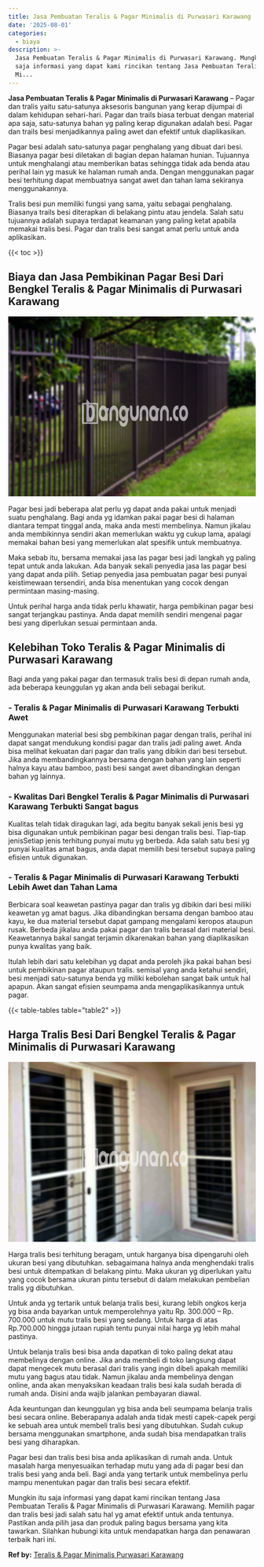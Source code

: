 ```yaml
---
title: Jasa Pembuatan Teralis & Pagar Minimalis di Purwasari Karawang
date: '2025-08-01'
categories:
  - biaya
description: >-
  Jasa Pembuatan Teralis & Pagar Minimalis di Purwasari Karawang. Mungkin itu
  saja informasi yang dapat kami rincikan tentang Jasa Pembuatan Teralis & Pagar
  Mi...
---
```


**Jasa Pembuatan Teralis & Pagar Minimalis di Purwasari Karawang** – Pagar dan tralis yaitu satu-satunya aksesoris bangunan yang kerap dijumpai di dalam kehidupan sehari-hari. Pagar dan trails biasa terbuat dengan material apa saja, satu-satunya bahan yg paling kerap digunakan adalah besi. Pagar dan trails besi menjadikannya paling awet dan efektif untuk diaplikasikan.

Pagar besi adalah satu-satunya pagar penghalang yang dibuat dari besi. Biasanya pagar besi diletakan di bagian depan halaman hunian. Tujuannya untuk menghalangi atau memberikan batas sehingga tidak ada benda atau perihal lain yg masuk ke halaman rumah anda. Dengan menggunakan pagar besi terhitung dapat membuatnya sangat awet dan tahan lama sekiranya menggunakannya.

Tralis besi pun memiliki fungsi yang sama, yaitu sebagai penghalang. Biasanya trails besi diterapkan di belakang pintu atau jendela. Salah satu tujuannya adalah supaya terdapat keamanan yang paling ketat apabila memakai tralis besi. Pagar dan tralis besi sangat amat perlu untuk anda aplikasikan.

{{< toc >}}

## Biaya dan Jasa Pembikinan Pagar Besi Dari Bengkel Teralis & Pagar Minimalis di Purwasari Karawang

![Jasa Pembuatan Teralis & Pagar Minimalis di Purwasari Karawang](/images/pagar-minimalis-murah-45.png)

Pagar besi jadi beberapa alat perlu yg dapat anda pakai untuk menjadi suatu penghalang. Bagi anda yg idamkan pakai pagar besi di halaman diantara tempat tinggal anda, maka anda mesti membelinya. Namun jikalau anda membikinnya sendiri akan memerlukan waktu yg cukup lama, apalagi memakai bahan besi yang memerlukan alat spesifik untuk membuatnya.

Maka sebab itu, bersama memakai jasa las pagar besi jadi langkah yg paling tepat untuk anda lakukan. Ada banyak sekali penyedia jasa las pagar besi yang dapat anda pilih. Setiap penyedia jasa pembuatan pagar besi punyai keistimewaan tersendiri, anda bisa menentukan yang cocok dengan permintaan masing-masing.

Untuk perihal harga anda tidak perlu khawatir, harga pembikinan pagar besi sangat terjangkau pastinya. Anda dapat memilih sendiri mengenai pagar besi yang diperlukan sesuai permintaan anda.

## Kelebihan Toko Teralis & Pagar Minimalis di Purwasari Karawang

Bagi anda yang pakai pagar dan termasuk tralis besi di depan rumah anda, ada beberapa keunggulan yg akan anda beli sebagai berikut.

### \- Teralis & Pagar Minimalis di Purwasari Karawang Terbukti Awet

Menggunakan material besi sbg pembikinan pagar dengan tralis, perihal ini dapat sangat mendukung kondisi pagar dan tralis jadi paling awet. Anda bisa melihat kekuatan dari pagar dan tralis yang dibikin dari besi tersebut. Jika anda membandingkannya bersama dengan bahan yang lain seperti halnya kayu atau bamboo, pasti besi sangat awet dibandingkan dengan bahan yg lainnya.

### \- Kwalitas Dari Bengkel Teralis & Pagar Minimalis di Purwasari Karawang Terbukti Sangat bagus

Kualitas telah tidak diragukan lagi, ada begitu banyak sekali jenis besi yg bisa digunakan untuk pembikinan pagar besi dengan tralis besi. Tiap-tiap jenisSetiap jenis terhitung punyai mutu yg berbeda. Ada salah satu besi yg punyai kualitas amat bagus, anda dapat memilih besi tersebut supaya paling efisien untuk digunakan.

### \- Teralis & Pagar Minimalis di Purwasari Karawang Terbukti Lebih Awet dan Tahan Lama

Berbicara soal keawetan pastinya pagar dan tralis yg dibikin dari besi miliki keawetan yg amat bagus. Jika dibandingkan bersama dengan bamboo atau kayu, ke dua material tersebut dapat gampang mengalami keropos ataupun rusak. Berbeda jikalau anda pakai pagar dan tralis berasal dari material besi. Keawetannya bakal sangat terjamin dikarenakan bahan yang diaplikasikan punya kwalitas yang baik.

Itulah lebih dari satu kelebihan yg dapat anda peroleh jika pakai bahan besi untuk pembikinan pagar ataupun tralis. semisal yang anda ketahui sendiri, besi menjadi satu-satunya benda yg miliki kebolehan sangat baik untuk hal apapun. Akan sangat efisien seumpama anda mengaplikasikannya untuk pagar.

{{< table-tables table="table2" >}}

## Harga Tralis Besi Dari Bengkel Teralis & Pagar Minimalis di Purwasari Karawang

![Jasa Pembuatan Teralis & Pagar Minimalis di Purwasari Karawang](/images/teralis-minimalis-murah-16.png)

Harga tralis besi terhitung beragam, untuk harganya bisa dipengaruhi oleh ukuran besi yang dibutuhkan. sebagaimana halnya anda menghendaki tralis besi untuk ditempatkan di belakang pintu. Maka ukuran yg diperlukan yaitu yang cocok bersama ukuran pintu tersebut di dalam melakukan pembelian tralis yg dibutuhkan.

Untuk anda yg tertarik untuk belanja tralis besi, kurang lebih ongkos kerja yg bisa anda bayarkan untuk memperolehnya yaitu Rp. 300.000 – Rp. 700.000 untuk mutu tralis besi yang sedang. Untuk harga di atas Rp.700.000 hingga jutaan rupiah tentu punyai nilai harga yg lebih mahal pastinya.

Untuk belanja tralis besi bisa anda dapatkan di toko paling dekat atau membelinya dengan online. Jika anda membeli di toko langsung dapat dapat mengecek mutu berasal dari tralis yang ingin dibeli apakah memiliki mutu yang bagus atau tidak. Namun jikalau anda membelinya dengan online, anda akan menyaksikan keadaan tralis besi kala sudah berada di rumah anda. Disini anda wajib jalankan pembayaran diawal.

Ada keuntungan dan keunggulan yg bisa anda beli seumpama belanja tralis besi secara online. Beberapanya adalah anda tidak mesti capek-capek pergi ke sebuah area untuk membeli tralis besi yang dibutuhkan. Sudah cukup bersama menggunakan smartphone, anda sudah bisa mendapatkan tralis besi yang diharapkan.

Pagar besi dan tralis besi bisa anda aplikasikan di rumah anda. Untuk masalah harga menyesuaikan terhadap mutu yang ada di pagar besi dan tralis besi yang anda beli. Bagi anda yang tertarik untuk membelinya perlu mampu menentukan pagar dan tralis besi secara efektif.

Mungkin itu saja informasi yang dapat kami rincikan tentang Jasa Pembuatan Teralis & Pagar Minimalis di Purwasari Karawang. Memilih pagar dan tralis besi jadi salah satu hal yg amat efektif untuk anda tentunya. Pastikan anda pilih jasa dan produk paling bagus bersama yang kita tawarkan. Silahkan hubungi kita untuk mendapatkan harga dan penawaran terbaik hari ini.

**Ref by:** [Teralis & Pagar Minimalis Purwasari Karawang](https://id.wikipedia.org/wiki/Teralis)
